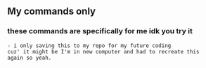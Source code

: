 ## My commands only
### these commands are specifically for me idk you try it 

    - i only saving this to my repo for my future coding
    cuz' it might be I'm in new computer and had to recreate this
    again so yeah. 